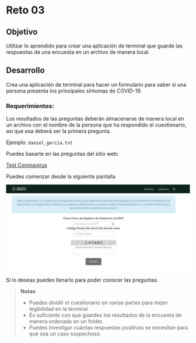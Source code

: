 # Reto 03
## Objetivo

Utilizar lo aprendido para crear una aplicación de terminal que guarde las respuestas de una encuesta en un archivo de manera local.

## Desarrollo

Crea una aplicación de terminal para hacer un formulario para saber si una persona presenta los principales síntomas de COVID-19.

### Requerimientos:

Los resultados de las preguntas deberán almacenarse de manera local en un archivo con el nombre de la persona que ha respondido el cuestionario, así que esa deberá ser la primera pregunta.

Ejemplo: `daniel_garcia.txt`

Puedes basarte en las preguntas del sitio web:

[Test Coronavirus](https://testcoronavirus.imss.gob.mx/webcovid19/)

Puedes comenzar desde la siguiente pantalla

<img src="./assets/coronavirus.png">

Si lo deseas puedes llenarlo para poder conocer las preguntas.

> **Notas**
>
>- Puedes dividir el cuestionario en varias partes para mejor legibilidad en la terminal
>- Es suficiente con que guardes los resultados de la encuesta de manera ordenada en un folder.
>- Puedes investigar cuántas respuestas positivas se necesitan para que sea un caso sospechoso.
